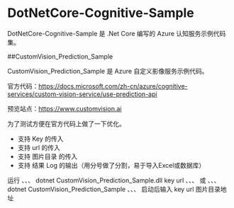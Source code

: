 # DotNetCore-Cognitive-Sample

DotNetCore-Cognitive-Sample 是 .Net Core 编写的 Azure 认知服务示例代码集。

##CustomVision_Prediction_Sample

CustomVision_Prediction_Sample 是 Azure 自定义影像服务示例代码。

官方代码：https://docs.microsoft.com/zh-cn/azure/cognitive-services/custom-vision-service/use-prediction-api

预览站点：https://www.customvision.ai

为了测试方便在官方代码上做了一下优化。
 - 支持 Key 的传入
 - 支持 url 的传入
 - 支持 图片目录 的传入
 - 支持 结果 Log 的输出（用分号做了分割，易于导入Excel或数据库）

运行
、、、
dotnet CustomVision_Prediction_Sample.dll key url
、、、
或
、、、
dotnet CustomVision_Prediction_Sample
、、、
启动后输入 key url 图片目录地址
